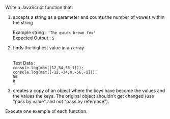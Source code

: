 Write a JavaScript function that:
<ol>
<li>
accepts a string as a parameter and counts the number of vowels within the string
  <p>
Example string : <code>'The quick brown fox'</code> <br>
Expected Output : <code>5</code>
    </p>
</li>
<li>
finds the highest value in an array<br><br>
  <p>
Test Data :<br>
<code>console.log(max([12,34,56,1]));</code> <br>
<code>console.log(max([-12,-34,0,-56,-1]));</code> <br>
<code>56</code> <br>
<code>0</code>
    </p>
</li>
<li>
  <p>
creates a copy of an object where the keys have become the values and the values the keys. The original object shouldn't get changed (use "pass by value" and not "pass by reference").
    </p>
</li>
</ol>
Execute one example of each function.
